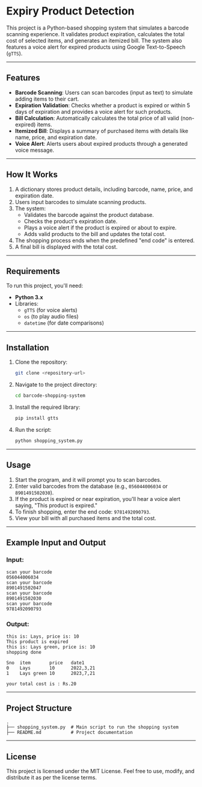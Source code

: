 # Expiry Product Detection

This project is a Python-based shopping system that simulates a barcode scanning experience. It validates product expiration, calculates the total cost of selected items, and generates an itemized bill. The system also features a voice alert for expired products using Google Text-to-Speech (`gTTS`).

---

## Features

- **Barcode Scanning**: Users can scan barcodes (input as text) to simulate adding items to their cart.
- **Expiration Validation**: Checks whether a product is expired or within 5 days of expiration and provides a voice alert for such products.
- **Bill Calculation**: Automatically calculates the total price of all valid (non-expired) items.
- **Itemized Bill**: Displays a summary of purchased items with details like name, price, and expiration date.
- **Voice Alert**: Alerts users about expired products through a generated voice message.

---

## How It Works

1. A dictionary stores product details, including barcode, name, price, and expiration date.
2. Users input barcodes to simulate scanning products.
3. The system:
   - Validates the barcode against the product database.
   - Checks the product's expiration date.
   - Plays a voice alert if the product is expired or about to expire.
   - Adds valid products to the bill and updates the total cost.
4. The shopping process ends when the predefined "end code" is entered.
5. A final bill is displayed with the total cost.

---

## Requirements

To run this project, you'll need:

- **Python 3.x**
- Libraries:
  - `gTTS` (for voice alerts)
  - `os` (to play audio files)
  - `datetime` (for date comparisons)

---

## Installation

1. Clone the repository:
   ```bash
   git clone <repository-url>
   ```
2. Navigate to the project directory:
   ```bash
   cd barcode-shopping-system
   ```
3. Install the required library:
   ```bash
   pip install gtts
   ```
4. Run the script:
   ```bash
   python shopping_system.py
   ```

---

## Usage

1. Start the program, and it will prompt you to scan barcodes.
2. Enter valid barcodes from the database (e.g., `056044006034` or `8901491502030`).
3. If the product is expired or near expiration, you'll hear a voice alert saying, "This product is expired."
4. To finish shopping, enter the end code: `9781492090793`.
5. View your bill with all purchased items and the total cost.

---

## Example Input and Output

### Input:
```plaintext
scan your barcode
056044006034
scan your barcode
8901491502047
scan your barcode
8901491502030
scan your barcode
9781492090793
```

### Output:
```plaintext
this is: Lays, price is: 10
This product is expired
this is: Lays green, price is: 10
shopping done

Sno  item       price   date1
0    Lays       10      2022,3,21
1    Lays green 10      2023,7,21

your total cost is : Rs.20
```

---

## Project Structure

```plaintext
.
├── shopping_system.py  # Main script to run the shopping system
├── README.md           # Project documentation
```

---

## License

This project is licensed under the MIT License. Feel free to use, modify, and distribute it as per the license terms.
